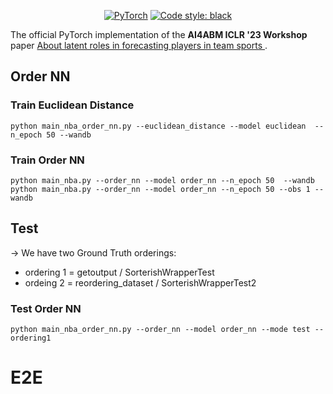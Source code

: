 <p align="center">
    <a href="https://pytorch.org/get-started/locally/"><img alt="PyTorch" src="https://img.shields.io/badge/-PyTorch-red?logo=pytorch&labelColor=gray"></a>
    <a href="https://black.readthedocs.io/en/stable/"><img alt="Code style: black" src="https://img.shields.io/badge/code%20style-black-000000.svg"></a>
</p>

The official PyTorch implementation of the **AI4ABM ICLR '23 Workshop** paper [About latent roles in forecasting players in team sports
](https://arxiv.org/abs/2304.08272).

## Order NN

### Train Euclidean Distance
```
python main_nba_order_nn.py --euclidean_distance --model euclidean  --n_epoch 50 --wandb
```

### Train Order NN
```
python main_nba.py --order_nn --model order_nn --n_epoch 50  --wandb
python main_nba.py --order_nn --model order_nn --n_epoch 50 --obs 1 --wandb
```
## Test
-> We have two Ground Truth orderings:
- ordering 1 = getoutput / SorterishWrapperTest
- ordeing 2 = reordering_dataset / SorterishWrapperTest2

### Test Order NN
```
python main_nba_order_nn.py --order_nn --model order_nn --mode test --ordering1
```

# E2E
